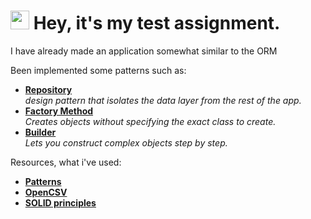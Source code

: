 
<h1><img src="https://emojis.slackmojis.com/emojis/images/1531849430/4246/blob-sunglasses.gif?1531849430" width="30"/> Hey, it's my test assignment.</h1>

<p>I have already made an application somewhat similar to the ORM </p>
<p>Been implemented some patterns such as:</p>
<ul>
    <li><a href="[https://refactoring.guru/design-patterns/singleton](https://deviq.com/design-patterns/repository-pattern)"><b> Repository</b></a><br/><i>design pattern that isolates the data layer from the rest of the app.</i></li>
    <li><a href="https://refactoring.guru/design-patterns/factory-method"><b> Factory Method</b></a><br/><i> Creates objects without specifying the exact class to create.</i></li>
<li><a href="https://refactoring.guru/design-patterns/builder"><b> Builder</b></a><br/><i> Lets you construct complex objects step by step.</i></li>
</ul>



<p>Resources, what i've used: </p>
<ul>
    <li><a href="[https://refactoring.guru/design-patterns/singleton](https://developer.android.com/codelabs/basic-android-kotlin-training-repository-pattern#0)"><b>Patterns</b></a></li>
    <li><a href="https://refactoring.guru/design-patterns/factory-method"><b>OpenCSV</b></a></li>
    <li><a href="https://refactoring.guru/design-patterns/factory-method"><b>SOLID principles</b></a></li>
</ul>
